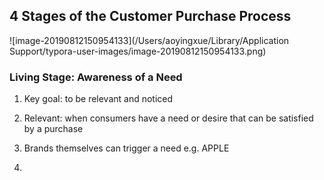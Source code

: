 ## 4 Stages of the Customer Purchase Process

![image-20190812150954133](/Users/aoyingxue/Library/Application Support/typora-user-images/image-20190812150954133.png)

### Living Stage: Awareness of a Need

1. Key goal: to be relevant and noticed

2. Relevant: when consumers have a need or desire that can be satisfied by a purchase
3. Brands themselves can trigger a need e.g. APPLE
4. 




























